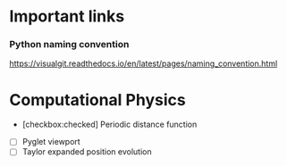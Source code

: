 # Important links
### Python naming convention
https://visualgit.readthedocs.io/en/latest/pages/naming_convention.html

# Computational Physics 

-  [checkbox:checked] Periodic distance function
- [ ] Pyglet viewport
- [ ] Taylor expanded position evolution
